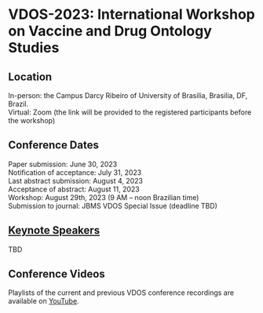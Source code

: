# VDOS-2023: International Workshop on Vaccine and Drug Ontology Studies

## Location

In-person: the Campus Darcy Ribeiro of University of Brasilia, Brasilia, DF, Brazil.<BR>
Virtual: Zoom (the link will be provided to the registered participants before the workshop)

## Conference Dates

Paper submission: June 30, 2023<BR>
Notification of acceptance: July 31, 2023<BR>
Last abstract submission: August 4, 2023<BR>
Acceptance of abstract: August 11, 2023<BR>
Workshop: August 29th, 2023 (9 AM – noon Brazilian time)<BR>
Submission to journal: JBMS VDOS Special Issue (deadline TBD)<BR>

## [Keynote Speakers](keynote-speakers.md)

TBD

## Conference Videos

Playlists of the current and previous VDOS conference recordings are available on [YouTube](https://www.youtube.com/channel/UCUT0MwXxAFnekhsSJVmHTJw/playlists).  
